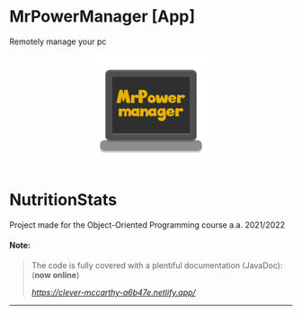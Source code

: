 # MrPowerManager [App]

Remotely manage your pc

<div align="center">
<img alt="Logo" height="200" src="assets/images/logo3.png" width="200" />
<div align="left">

# **NutritionStats**
Project made for the Object-Oriented Programming course a.a. 2021/2022
#### Note:
> The code is fully covered with a plentiful documentation (JavaDoc): (**now online**)
>
> *https://clever-mccarthy-a6b47e.netlify.app/*
----------------------------------------------------------------------------------------------------------------------------------------
